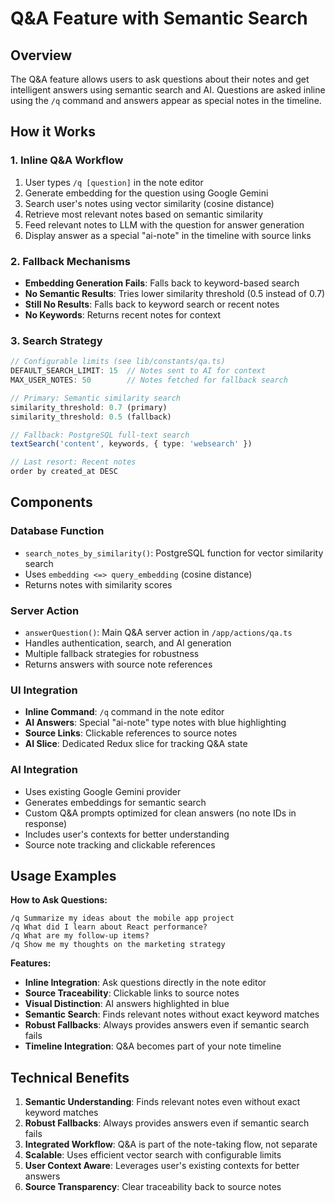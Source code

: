 # Q&A Feature with Semantic Search

## Overview
The Q&A feature allows users to ask questions about their notes and get intelligent answers using semantic search and AI. Questions are asked inline using the `/q` command and answers appear as special notes in the timeline.

## How it Works

### 1. **Inline Q&A Workflow**
1. User types `/q [question]` in the note editor
2. Generate embedding for the question using Google Gemini
3. Search user's notes using vector similarity (cosine distance)
4. Retrieve most relevant notes based on semantic similarity
5. Feed relevant notes to LLM with the question for answer generation
6. Display answer as a special "ai-note" in the timeline with source links

### 2. **Fallback Mechanisms**
- **Embedding Generation Fails**: Falls back to keyword-based search
- **No Semantic Results**: Tries lower similarity threshold (0.5 instead of 0.7)
- **Still No Results**: Falls back to keyword search or recent notes
- **No Keywords**: Returns recent notes for context

### 3. **Search Strategy**
```typescript
// Configurable limits (see lib/constants/qa.ts)
DEFAULT_SEARCH_LIMIT: 15  // Notes sent to AI for context
MAX_USER_NOTES: 50        // Notes fetched for fallback search

// Primary: Semantic similarity search
similarity_threshold: 0.7 (primary)
similarity_threshold: 0.5 (fallback)

// Fallback: PostgreSQL full-text search
textSearch('content', keywords, { type: 'websearch' })

// Last resort: Recent notes
order by created_at DESC
```

## Components

### **Database Function**
- `search_notes_by_similarity()`: PostgreSQL function for vector similarity search
- Uses `embedding <=> query_embedding` (cosine distance)
- Returns notes with similarity scores

### **Server Action**
- `answerQuestion()`: Main Q&A server action in `/app/actions/qa.ts`
- Handles authentication, search, and AI generation
- Multiple fallback strategies for robustness
- Returns answers with source note references

### **UI Integration**
- **Inline Command**: `/q` command in the note editor
- **AI Answers**: Special "ai-note" type notes with blue highlighting
- **Source Links**: Clickable references to source notes
- **AI Slice**: Dedicated Redux slice for tracking Q&A state

### **AI Integration**
- Uses existing Google Gemini provider
- Generates embeddings for semantic search
- Custom Q&A prompts optimized for clean answers (no note IDs in response)
- Includes user's contexts for better understanding
- Source note tracking and clickable references

## Usage Examples

**How to Ask Questions:**
```
/q Summarize my ideas about the mobile app project
/q What did I learn about React performance?
/q What are my follow-up items?
/q Show me my thoughts on the marketing strategy
```

**Features:**
- **Inline Integration**: Ask questions directly in the note editor
- **Source Traceability**: Clickable links to source notes
- **Visual Distinction**: AI answers highlighted in blue
- **Semantic Search**: Finds relevant notes without exact keyword matches
- **Robust Fallbacks**: Always provides answers even if semantic search fails
- **Timeline Integration**: Q&A becomes part of your note timeline

## Technical Benefits

1. **Semantic Understanding**: Finds relevant notes even without exact keyword matches
2. **Robust Fallbacks**: Always provides answers even if semantic search fails
3. **Integrated Workflow**: Q&A is part of the note-taking flow, not separate
4. **Scalable**: Uses efficient vector search with configurable limits
5. **User Context Aware**: Leverages user's existing contexts for better answers
6. **Source Transparency**: Clear traceability back to source notes
